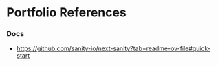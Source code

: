 # Portfolio References
### Docs
- https://github.com/sanity-io/next-sanity?tab=readme-ov-file#quick-start
